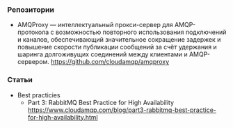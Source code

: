### Репозитории

- AMQProxy — интеллектуальный прокси-сервер для AMQP-протокола с возможностью повторного использования подключений и каналов, обеспечивающий значительное сокращение задержек и повышение скорости публикации сообщений за счёт удержания и шаринга долгоживущих соединений между клиентами и AMQP-сервером. https://github.com/cloudamqp/amqproxy

### Статьи

- Best practicies
    - Part 3: RabbitMQ Best Practice for High Availability https://www.cloudamqp.com/blog/part3-rabbitmq-best-practice-for-high-availability.html